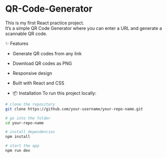 # QR-Code-Generator

This is my first React practice project.  
It’s a simple QR Code Generator where you can enter a URL and generate a scannable QR code.  

✨ Features
- Generate QR codes from any link
- Download QR codes as PNG
- Responsive design
- Built with React and CSS

- 📦 Installation
To run this project locally:
```bash
# clone the repository
git clone https://github.com/your-username/your-repo-name.git

# go into the folder
cd your-repo-name

# install dependencies
npm install

# start the app
npm run dev
